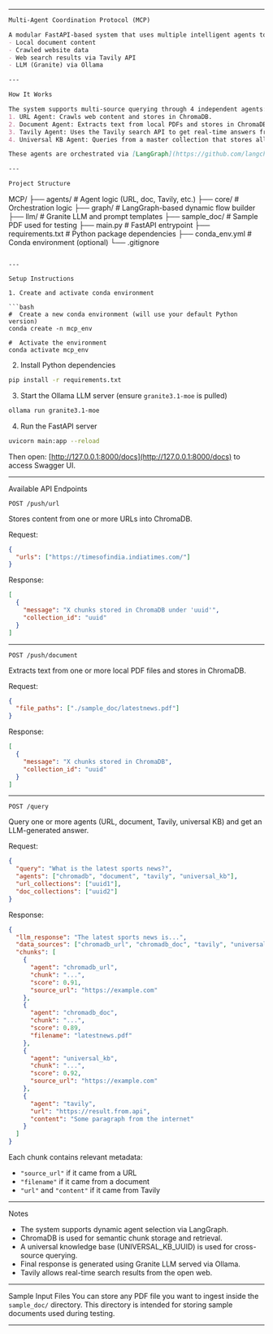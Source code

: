 
---

```markdown
Multi-Agent Coordination Protocol (MCP)

A modular FastAPI-based system that uses multiple intelligent agents to answer natural language queries using:
- Local document content  
- Crawled website data  
- Web search results via Tavily API  
- LLM (Granite) via Ollama  

---

How It Works

The system supports multi-source querying through 4 independent agents:
1. URL Agent: Crawls web content and stores in ChromaDB.
2. Document Agent: Extracts text from local PDFs and stores in ChromaDB.
3. Tavily Agent: Uses the Tavily search API to get real-time answers from the internet.
4. Universal KB Agent: Queries from a master collection that stores all pushed URLs and documents together.

These agents are orchestrated via [LangGraph](https://github.com/langchain-ai/langgraph), and their outputs are passed to a local Granite LLM (served via Ollama) for final answer generation.

---

Project Structure

```

MCP/
├── agents/             # Agent logic (URL, doc, Tavily, etc.)
├── core/               # Orchestration logic
├── graph/              # LangGraph-based dynamic flow builder
├── llm/                # Granite LLM and prompt templates
├── sample\_doc/         # Sample PDF used for testing
├── main.py             # FastAPI entrypoint
├── requirements.txt    # Python package dependencies
├── conda\_env.yml       # Conda environment (optional)
└── .gitignore

````

---

Setup Instructions

1. Create and activate conda environment

```bash
#  Create a new conda environment (will use your default Python version)
conda create -n mcp_env

#  Activate the environment
conda activate mcp_env
````


2. Install Python dependencies

```bash
pip install -r requirements.txt
```

3. Start the Ollama LLM server (ensure `granite3.1-moe` is pulled)

```bash
ollama run granite3.1-moe
```

4. Run the FastAPI server

```bash
uvicorn main:app --reload
```

Then open: [http://127.0.0.1:8000/docs](http://127.0.0.1:8000/docs) to access Swagger UI.

---

Available API Endpoints

`POST /push/url`

Stores content from one or more URLs into ChromaDB.

Request:

```json
{
  "urls": ["https://timesofindia.indiatimes.com/"]
}
```

Response:

```json
[
  {
    "message": "X chunks stored in ChromaDB under 'uuid'",
    "collection_id": "uuid"
  }
]
```

---

`POST /push/document`

Extracts text from one or more local PDF files and stores in ChromaDB.

Request:

```json
{
  "file_paths": ["./sample_doc/latestnews.pdf"]
}
```

Response:

```json
[
  {
    "message": "X chunks stored in ChromaDB",
    "collection_id": "uuid"
  }
]
```

---

`POST /query`

Query one or more agents (URL, document, Tavily, universal KB) and get an LLM-generated answer.

Request:

```json
{
  "query": "What is the latest sports news?",
  "agents": ["chromadb", "document", "tavily", "universal_kb"],
  "url_collections": ["uuid1"],
  "doc_collections": ["uuid2"]
}
```

Response:

```json
{
  "llm_response": "The latest sports news is...",
  "data_sources": ["chromadb_url", "chromadb_doc", "tavily", "universal_kb"],
  "chunks": [
    {
      "agent": "chromadb_url",
      "chunk": "...",
      "score": 0.91,
      "source_url": "https://example.com"
    },
    {
      "agent": "chromadb_doc",
      "chunk": "...",
      "score": 0.89,
      "filename": "latestnews.pdf"
    },
    {
      "agent": "universal_kb",
      "chunk": "...",
      "score": 0.92,
      "source_url": "https://example.com"
    },
    {
      "agent": "tavily",
      "url": "https://result.from.api",
      "content": "Some paragraph from the internet"
    }
  ]
}
```

Each chunk contains relevant metadata:

* `"source_url"` if it came from a URL
* `"filename"` if it came from a document
* `"url"` and `"content"` if it came from Tavily

---

Notes

* The system supports dynamic agent selection via LangGraph.
* ChromaDB is used for semantic chunk storage and retrieval.
* A universal knowledge base (UNIVERSAL\_KB\_UUID) is used for cross-source querying.
* Final response is generated using Granite LLM served via Ollama.
* Tavily allows real-time search results from the open web.

---

Sample Input Files
You can store any PDF file you want to ingest inside the `sample_doc/` directory. This directory is intended for storing sample documents used during testing.

---


